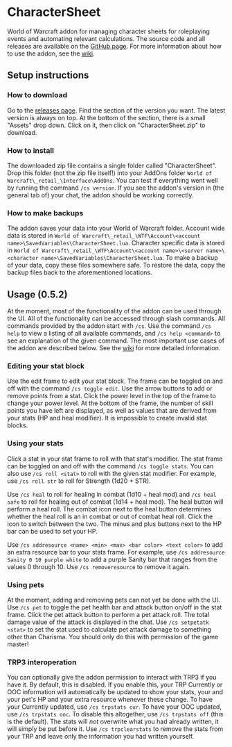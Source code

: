 # CharacterSheet
World of Warcraft addon for managing character sheets for roleplaying events and automating relevant calculations.
The source code and all releases are available on the [GitHub page](https://github.com/Kumodatsu/CharacterSheet).
For more information about how to use the addon, see the [wiki](https://github.com/Kumodatsu/CharacterSheet/wiki).

## Setup instructions
### How to download
Go to the [releases page](https://github.com/Kumodatsu/CharacterSheet/releases).
Find the section of the version you want.
The latest version is always on top.
At the bottom of the section, there is a small "Assets" drop down.
Click on it, then click on "CharacterSheet.zip" to download.

### How to install
The downloaded zip file contains a single folder called "CharacterSheet".
Drop this folder (not the zip file itself!) into your AddOns folder
`World of Warcraft\_retail_\Interface\AddOns`.
You can test if everything went well by running the command `/cs version`.
If you see the addon's version in (the general tab of) your chat, the addon
should be working correctly.

### How to make backups
The addon saves your data into your World of Warcraft folder.
Account wide data is stored in `World of Warcraft\_retail_\WTF\Account\<account name>\SavedVariables\CharacterSheet.lua`.
Character specific data is stored in `World of Warcraft\_retail_\WTF\Account\<account name>\<server name>\<character name>\SavedVariables\CharacterSheet.lua`.
To make a backup of your data, copy these files somewhere safe.
To restore the data, copy the backup files back to the aforementioned locations.

## Usage (0.5.2)
At the moment, most of the functionality of the addon can be used through the UI.
All of the functionality can be accessed through slash commands.
All commands provided by the addon start with `/cs`.
Use the command `/cs help` to view a listing of all available commands, and `/cs help <command>` to see an explanation of the given command.
The most important use cases of the addon are described below.
See the [wiki](https://github.com/Kumodatsu/CharacterSheet/wiki) for more detailed information.

### Editing your stat block
Use the edit frame to edit your stat block.
The frame can be toggled on and off with the command `/cs toggle edit`.
Use the arrow buttons to add or remove points from a stat.
Click the power level in the top of the frame to change your power level.
At the bottom of the frame, the number of skill points you have left are displayed,
as well as values that are derived from your stats (HP and heal modifier).
It is impossible to create invalid stat blocks.

### Using your stats
Click a stat in your stat frame to roll with that stat's modifier.
The stat frame can be toggled on and off with the command `/cs toggle stats`.
You can also use `/cs roll <stat>` to roll with the given stat modifier.
For example, use `/cs roll str` to roll for Strength (1d20 + STR).

Use `/cs heal` to roll for healing in combat (1d10 + heal mod)
and `/cs heal safe` to roll for healing out of combat (1d14 + heal mod).
The heal button will perform a heal roll.
The combat icon next to the heal button determines whether the heal roll is an
in combat or out of combat heal roll.
Click the icon to switch between the two.
The minus and plus buttons next to the HP bar can be used to set your HP.

Use `/cs addresource <name> <min> <max> <bar color> <text color>` to add an
extra resource bar to your stats frame.
For example, use `/cs addresource Sanity 0 10 purple white` to add a purple
Sanity bar that ranges from the values 0 through 10.
Use `/cs removeresource` to remove it again.

### Using pets
At the moment, adding and removing pets can not yet be done with the UI.
Use `/cs pet` to toggle the pet health bar and attack button on/off in the stat
frame.
Click the pet attack button to perform a pet attack roll.
The total damage value of the attack is displayed in the chat.
Use `/cs setpetatk <stat>` to set the stat used to calculate pet attack damage
to something other than Charisma.
You should only do this with permission of the game master!

### TRP3 interoperation
You can optionally give the addon permission to interact with TRP3 if you have
it.
By default, this is disabled.
If you enable this, your TRP Currently or OOC information will automatically be
updated to show your stats, your and your pet's HP and your extra resource
whenever these change.
To have your Currently updated, use `/cs trpstats cur`.
To have your OOC updated, use `/cs trpstats ooc`.
To disable this altogether, use `/cs trpstats off` (this is the default).
The stats will _not_ overwrite what you had already written, it will simply be
put before it.
Use `/cs trpclearstats` to remove the stats from your TRP and leave only the
information you had written yourself.
